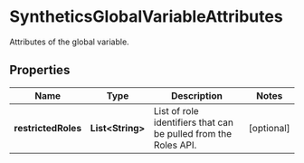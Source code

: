 

# SyntheticsGlobalVariableAttributes

Attributes of the global variable.

## Properties

Name | Type | Description | Notes
------------ | ------------- | ------------- | -------------
**restrictedRoles** | **List&lt;String&gt;** | List of role identifiers that can be pulled from the Roles API. |  [optional]



